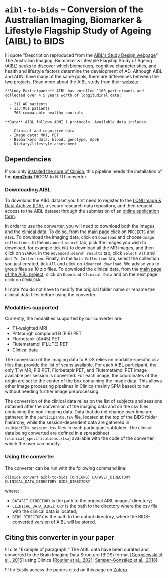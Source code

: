 <!-- markdownlint-disable MD046 -->
# `aibl-to-bids` – Conversion of the Australian Imaging, Biomarker & Lifestyle Flagship Study of Ageing (AIBL) to BIDS

!!! quote "Description reproduced from the [AIBL's Study Design webpage](http://adni.loni.usc.edu/study-design/collaborative-studies/aibl/)"
    The Australian Imaging, Biomarker & Lifestyle Flagship Study of Ageing (AIBL) seeks to discover which biomarkers, cognitive characteristics, and health and lifestyle factors determine the development of AD.
    Although AIBL and ADNI have many of the same goals, there are differences between the two projects.
    Read more about the AIBL study from their [website](http://www.aibl.csiro.au/).

    **Study Participants** AIBL has enrolled 1100 participants and collected over 4.5 years worth of longitudinal data:

      - 211 AD patients
      - 133 MCI patients
      - 768 comparable healthy controls

    **Data** AIBL follows ADNI 1 protocols. Available data includes:

      - Clinical and cognitive data
      - Image data: MRI, PET
      - Biomarkers data: blood, genotype, ApoE
      - Dietary/lifestyle assessment

## Dependencies

If you only [installed the core of Clinica](../Software/Installation.md), this pipeline needs the installation of the [**dcm2niix**](../Software/Third-party.md#dcm2nix) DICOM to NIfTI converter.

### Downloading AIBL

To download the AIBL dataset you first need to register to the [LONI Image & Data Archive (IDA)](https://ida.loni.usc.edu/login.jsp), a secure research data repository, and then request access to the AIBL dataset through the submission of an [online application form](https://ida.loni.usc.edu/collaboration/access/appApply.jsp?project=AIBL).

In order to use the converter, you will need to download both the images and the clinical data.
To do so, from the [main page](https://ida.loni.usc.edu/login.jsp?returnPage=UserManagement.jsp&project=) click on `PROJECTS` and `AIBL`.
To download the imaging data, click on `Download` and choose `Image collections`.
In the `Advanced search` tab, pick the images you wish to download, for example tick `MRI` to download all the MR images, and then click on `SEARCH`.
In the `Advanced search results` tab, click `Select All` and `Add To Collection`.
Finally, in the `Data Collection` tab, select the collection you just created, tick `All` and click on `Advanced download`.
We advise you to group files as 10 zip files.
To download the clinical data, from the [main page of the AIBL project](https://ida.loni.usc.edu/home/projectPage.jsp?project=AIBL), click on `Download Clinical Data` and on the next page click on `DOWNLOAD`.

!!! note
    You do not have to modify the original folder name or rename the clinical data files before using the converter.

### Modalities supported

Currently, the modalities supported by our converter are:

- T1-weighted MRI
- Pittsburgh compound B (PiB) PET
- Florbetapir (AV45) PET
- Flutemetamol (FLUTE) PET
- Clinical data

The conversion of the imaging data to BIDS relies on modality-specific csv files that provide the list of scans available.
For each AIBL participant, the only T1w MR, PiB PET, Florbetapir PET, and Flutemetamol PET image available per session is converted.
For each image, the coordinates of the origin are set to the center of the box containing the image data.
This allows other image processing pipelines in Clinica (mainly SPM based) to run without needing further image preprocessing.

The conversion of the clinical data relies on the list of subjects and sessions obtained after the conversion of the imaging data and on the csv files containing the non-imaging data.
Data that do not change over time are gathered in the `participants.tsv` file, located at the top of the BIDS folder hierarchy, while the session-dependent data are gathered in `<subjectID>_session.tsv` files in each participant subfolder.
The clinical data being converted are defined in a spreadsheet (`clinical_specifications.xlsx`) available with the code of the converter, which the user can modify.

### Using the converter

The converter can be run with the following command line:

```shell
clinica convert aibl-to-bids [OPTIONS] DATASET_DIRECTORY CLINICAL_DATA_DIRECTORY BIDS_DIRECTORY 
```

where:

- `DATASET_DIRECTORY` is the path to the original AIBL images' directory;
- `CLINICAL_DATA_DIRECTORY` is the path to the directory where the csv file with the clinical data is located;
- `BIDS_DIRECTORY` is the path to the output directory, where the BIDS-converted version of AIBL will be stored.

## Citing this converter in your paper

!!! cite "Example of paragraph:"
    The AIBL data have been curated and converted to the Brain Imaging Data Structure (BIDS) format
    [[Gorgolewski et al., 2016](https://doi.org/10.1038/sdata.2016.44)] using Clinica
    [[Routier et al., 2021](https://doi.org/10.3389/fninf.2021.689675);
    [Samper-González et al., 2018](https://doi.org/10.1016/j.neuroimage.2018.08.042)].

!!! tip
    Easily access the papers cited on this page on [Zotero](https://www.zotero.org/groups/2240070/clinica_aramislab/items/collectionKey/NASGJPVL).
